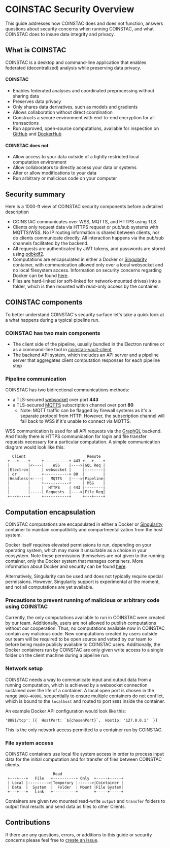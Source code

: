 # COINSTAC Security Overview

This guide addresses how COINSTAC does and does not function, answers questions about security concerns when running COINSTAC, and what COINSTAC does to insure data integrity and privacy.

## What is COINSTAC

COINSTAC is a desktop and command-line application that enables federated (decentralized) analysis while preserving data privacy.

#### COINSTAC
* Enables federated analyses and coordinated preprocessing without sharing data
* Preserves data privacy
* Only shares data derivatives, such as models and gradients
* Allows collaboration without direct coordination 
* Constructs a secure environment with end-to-end encryption for all transactions
* Run approved, open-source computations, available for inspection on [GitHub](https://github.com/trendscenter) and [DockerHub](https://hub.docker.com/u/coinstacteam)

#### COINSTAC **does not**
* Allow access to your data outside of a tightly restricted local computation environment
* Allow collaborators to directly access your data or systems
* Alter or allow modifications to your data
* Run arbitrary or malicious code on your computer

## Security summary
Here is a 1000-ft view of COINSTAC security components before a detailed description
* COINSTAC communicates over WSS, MQTTS, and HTTPS using TLS.
* Clients only request data via HTTPS request or pub/sub systems with MQTTS/WSS. No IP routing information is shared between clients, nor do clients communicate directly. All interaction happens via the pub/sub channels facilitated by the backend.
* All requests are authenticated by JWT tokens, and passwords are stored using [pdbkdf2](https://nodejs.org/api/crypto.html#crypto_crypto_pbkdf2_password_salt_iterations_keylen_digest_callback).
* Computations are encapsulated in either a Docker or [Singularity](https://sylabs.io/singularity/) container, with communication allowed only over a local websocket and no local filesystem access. Information on security concerns regarding Docker can be found [here](https://docs.docker.com/engine/security/).
* Files are hard-linked (or soft-linked for network-mounted drives) into a folder, which is then mounted with read-only access by the container.

## COINSTAC components
To better understand COINSTAC's security surface let's take a quick look at a what happens during a typical pipeline run.

### COINSTAC has two main components
* The client side of the pipeline, usually bundled in the Electron runtime or as a command-line tool in [coinstac-vault-client](packages/coinstac-vault-client/)
* The backend API system, which includes an API server and a pipeline server that aggregates client computation responses for each pipeline step

### Pipeline communication
COINSTAC has two bidirectional communications methods: 
* a TLS-secured [websocket](https://en.wikipedia.org/wiki/WebSocket) over port **443**
* a TLS-secured [MQTTS](https://en.wikipedia.org/wiki/MQTT) subscription channel over port **80**
	* Note: MQTT traffic can be flagged by firewall systems as it's a separate protocol from HTTP. However, the subscription channel will fall back to WSS if it's unable to connect via MQTTS.

WSS communication is used for all API requests via the [GraphQL](https://graphql.org/) backend. And finally there is HTTPS communication for login and file transfer requests necessary for a particular computation. A simple communication diagram would look like this:
 ```
    Client                           Remote
  +---+----+     +-----------+ 443 +---+----+
  |        |<----|    WSS    |---->|GQL Req |
  |Electron|     | websocket |     |--------|
  | or     |     +-----------+ 80  |        |
  |Headless|<----|   MQTTS   |---->|Pipeline|
  |        |     +-----------+     | MSG    |
  |        |     |  HTTPS    | 443 |--------|
  |        |-----| Requests  |---->|File Req|
  +---+----+     +-----------+     +---+----+
  ```


## Computation encapsulation
COINSTAC computations are encapsulated in either a Docker or [Singularity](https://sylabs.io/singularity/) container to maintain compatibility and compartmentalization from the host system.

Docker itself requires elevated permissions to run, depending on your operating system, which may make it unsuitable as a choice in your ecosystem. Note these permissions themselves are not given to the running container, only the Docker system that manages containers. More information about Docker and security can be found [here](https://docs.docker.com/engine/security/).

Alternatively, Singularity can be used and does not typically require special permissions. However, Singularity support is experimental at the moment, and not all computations are yet available.

### Precautions to prevent running of malicious or arbitrary code using COINSTAC
Currently, the only computations available to run in COINSTAC were created by our team. Additionally, users are not allowed to publish computations without our cooperation. Thus, no computations available now in COINSTAC contain any malicious code. New computations created by users outside our team will be required to be open source and vetted by our team to before being made publicly available to COINSTAC users. Additionally, the Docker containers run by COINSTAC are only given write access to a single folder on the client machine during a pipeline run. 

### Network setup
COINSTAC needs a way to communicate input and output data from a running computation, which is achieved by a websocket connection sustained over the life of a container. A local open port is chosen in the range `8000-40000`, sequentially to ensure multiple containers do not conflict, which is bound to the `localhost` and routed to port `8881` inside the container.

An example Docker API configuration would look like this:
```
'8881/tcp': [{  HostPort: `${chosenPort}`,  HostIp: '127.0.0.1'  }]
```
This is the only network access permitted to a container run by COINSTAC.

### File system access
COINSTAC containers use local file system access in order to process input data for the initial computation and for transfer of files between COINSTAC clients.

 ```
	     			  Read
  +---+---+   File   +----------+ Only  +-----+-----+
  | Local |--------->|Temporary |------>|Cointainer |
  | Data  |  System  |  Folder  | Mount |File System|
  +---+---+   Link   +----------+       +-----+-----+
```

Containers are given two mounted read-write `output` and `transfer` folders to output final results and send data as files to other Clients.

## Contributions
If there are any questions, errors, or additions to this guide or security concerns please feel free to [create an issue](https://github.com/trendscenter/coinstac/issues).
